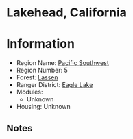 
Lakehead, California
====================
  
# Information  
* Region Name: [Pacific Southwest]()  
* Region Number: 5  
* Forest: [Lassen](http://www.fs.usda.gov/lassen)  
* Ranger District: [Eagle Lake]()  
* Modules:  
  - Unknown  
* Housing: Unknown  
  
## Notes

